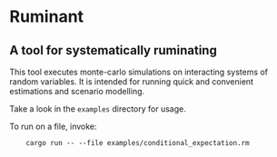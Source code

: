# Ruminant

## A tool for systematically ruminating

This tool executes monte-carlo simulations on interacting systems of random variables.
It is intended for running quick and convenient estimations and scenario modelling.

Take a look in the `examples` directory for usage.

To run on a file, invoke:

```
    cargo run -- --file examples/conditional_expectation.rm
```